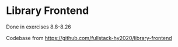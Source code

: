# Library Frontend
Done in exercises 8.8-8.26

Codebase from https://github.com/fullstack-hy2020/library-frontend